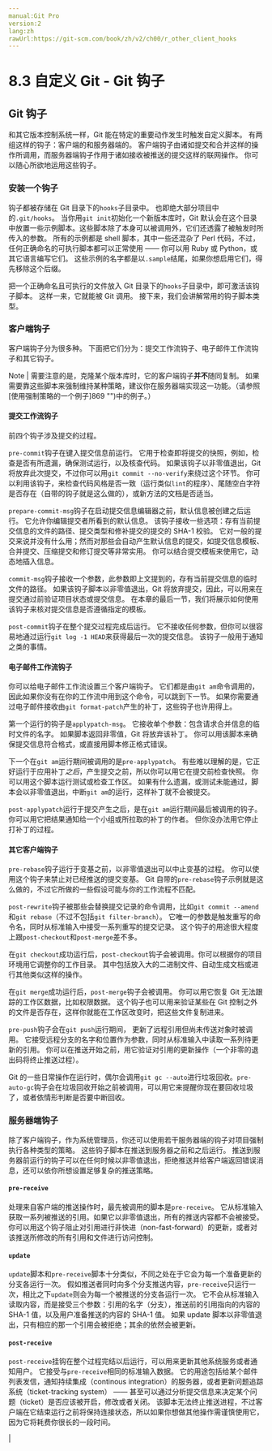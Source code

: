 ```yaml
---
manual:Git Pro
version:2
lang:zh
rawUrl:https://git-scm.com/book/zh/v2/ch00/r_other_client_hooks
---
```



# 8.3 自定义 Git - Git 钩子

## Git 钩子<a name="r_git_hooks"></a>


和其它版本控制系统一样，Git 能在特定的重要动作发生时触发自定义脚本。 有两组这样的钩子：客户端的和服务器端的。 客户端钩子由诸如提交和合并这样的操作所调用，而服务器端钩子作用于诸如接收被推送的提交这样的联网操作。 你可以随心所欲地运用这些钩子。



### 安装一个钩子<a name="_安装一个钩子"></a>


钩子都被存储在 Git 目录下的`hooks`子目录中。 也即绝大部分项目中的`.git/hooks`。 当你用`git init`初始化一个新版本库时，Git 默认会在这个目录中放置一些示例脚本。这些脚本除了本身可以被调用外，它们还透露了被触发时所传入的参数。 所有的示例都是 shell 脚本，其中一些还混杂了 Perl 代码，不过，任何正确命名的可执行脚本都可以正常使用 —— 你可以用 Ruby 或 Python，或其它语言编写它们。 这些示例的名字都是以`.sample`结尾，如果你想启用它们，得先移除这个后缀。




把一个正确命名且可执行的文件放入 Git 目录下的`hooks`子目录中，即可激活该钩子脚本。 这样一来，它就能被 Git 调用。 接下来，我们会讲解常用的钩子脚本类型。




### 客户端钩子<a name="_客户端钩子"></a>


客户端钩子分为很多种。 下面把它们分为：提交工作流钩子、电子邮件工作流钩子和其它钩子。



Note | 需要注意的是，克隆某个版本库时，它的客户端钩子**并不**随同复制。 如果需要靠这些脚本来强制维持某种策略，建议你在服务器端实现这一功能。（请参照[使用强制策略的一个例子]869 "")中的例子。） 



#### 提交工作流钩子<a name="_提交工作流钩子"></a>


前四个钩子涉及提交的过程。




`pre-commit`钩子在键入提交信息前运行。 它用于检查即将提交的快照，例如，检查是否有所遗漏，确保测试运行，以及核查代码。 如果该钩子以非零值退出，Git 将放弃此次提交，不过你可以用`git commit --no-verify`来绕过这个环节。 你可以利用该钩子，来检查代码风格是否一致（运行类似`lint`的程序）、尾随空白字符是否存在（自带的钩子就是这么做的），或新方法的文档是否适当。




`prepare-commit-msg`钩子在启动提交信息编辑器之前，默认信息被创建之后运行。 它允许你编辑提交者所看到的默认信息。 该钩子接收一些选项：存有当前提交信息的文件的路径、提交类型和修补提交的提交的 SHA-1 校验。 它对一般的提交来说并没有什么用；然而对那些会自动产生默认信息的提交，如提交信息模板、合并提交、压缩提交和修订提交等非常实用。 你可以结合提交模板来使用它，动态地插入信息。




`commit-msg`钩子接收一个参数，此参数即上文提到的，存有当前提交信息的临时文件的路径。 如果该钩子脚本以非零值退出，Git 将放弃提交，因此，可以用来在提交通过前验证项目状态或提交信息。 在本章的最后一节，我们将展示如何使用该钩子来核对提交信息是否遵循指定的模板。




`post-commit`钩子在整个提交过程完成后运行。 它不接收任何参数，但你可以很容易地通过运行`git log -1 HEAD`来获得最后一次的提交信息。 该钩子一般用于通知之类的事情。




#### 电子邮件工作流钩子<a name="r_email_hooks"></a>


你可以给电子邮件工作流设置三个客户端钩子。 它们都是由`git am`命令调用的，因此如果你没有在你的工作流中用到这个命令，可以跳到下一节。 如果你需要通过电子邮件接收由`git format-patch`产生的补丁，这些钩子也许用得上。




第一个运行的钩子是`applypatch-msg`。 它接收单个参数：包含请求合并信息的临时文件的名字。 如果脚本返回非零值，Git 将放弃该补丁。 你可以用该脚本来确保提交信息符合格式，或直接用脚本修正格式错误。




下一个在`git am`运行期间被调用的是`pre-applypatch`。 有些难以理解的是，它正好运行于应用补丁*之后*，产生提交之前，所以你可以用它在提交前检查快照。 你可以用这个脚本运行测试或检查工作区。 如果有什么遗漏，或测试未能通过，脚本会以非零值退出，中断`git am`的运行，这样补丁就不会被提交。




`post-applypatch`运行于提交产生之后，是在`git am`运行期间最后被调用的钩子。 你可以用它把结果通知给一个小组或所拉取的补丁的作者。 但你没办法用它停止打补丁的过程。




#### 其它客户端钩子<a name="r_other_client_hooks"></a>


`pre-rebase`钩子运行于变基之前，以非零值退出可以中止变基的过程。 你可以使用这个钩子来禁止对已经推送的提交变基。 Git 自带的`pre-rebase`钩子示例就是这么做的，不过它所做的一些假设可能与你的工作流程不匹配。




`post-rewrite`钩子被那些会替换提交记录的命令调用，比如`git commit --amend`和`git rebase`（不过不包括`git filter-branch`）。 它唯一的参数是触发重写的命令名，同时从标准输入中接受一系列重写的提交记录。 这个钩子的用途很大程度上跟`post-checkout`和`post-merge`差不多。




在`git checkout`成功运行后，`post-checkout`钩子会被调用。你可以根据你的项目环境用它调整你的工作目录。 其中包括放入大的二进制文件、自动生成文档或进行其他类似这样的操作。




在`git merge`成功运行后，`post-merge`钩子会被调用。 你可以用它恢复 Git 无法跟踪的工作区数据，比如权限数据。 这个钩子也可以用来验证某些在 Git 控制之外的文件是否存在，这样你就能在工作区改变时，把这些文件复制进来。




`pre-push`钩子会在`git push`运行期间， 更新了远程引用但尚未传送对象时被调用。 它接受远程分支的名字和位置作为参数，同时从标准输入中读取一系列待更新的引用。 你可以在推送开始之前，用它验证对引用的更新操作（一个非零的退出码将终止推送过程）。




Git 的一些日常操作在运行时，偶尔会调用`git gc --auto`进行垃圾回收。`pre-auto-gc`钩子会在垃圾回收开始之前被调用，可以用它来提醒你现在要回收垃圾了，或者依情形判断是否要中断回收。





### 服务器端钩子<a name="_服务器端钩子"></a>


除了客户端钩子，作为系统管理员，你还可以使用若干服务器端的钩子对项目强制执行各种类型的策略。 这些钩子脚本在推送到服务器之前和之后运行。 推送到服务器前运行的钩子可以在任何时候以非零值退出，拒绝推送并给客户端返回错误消息，还可以依你所想设置足够复杂的推送策略。



#### `pre-receive`<a name="_code_pre_receive_code"></a>


处理来自客户端的推送操作时，最先被调用的脚本是`pre-receive`。 它从标准输入获取一系列被推送的引用。如果它以非零值退出，所有的推送内容都不会被接受。 你可以用这个钩子阻止对引用进行非快进（non-fast-forward）的更新，或者对该推送所修改的所有引用和文件进行访问控制。




#### `update`<a name="_code_update_code"></a>


`update`脚本和`pre-receive`脚本十分类似，不同之处在于它会为每一个准备更新的分支各运行一次。 假如推送者同时向多个分支推送内容，`pre-receive`只运行一次，相比之下`update`则会为每一个被推送的分支各运行一次。 它不会从标准输入读取内容，而是接受三个参数：引用的名字（分支），推送前的引用指向的内容的 SHA-1 值，以及用户准备推送的内容的 SHA-1 值。 如果 update 脚本以非零值退出，只有相应的那一个引用会被拒绝；其余的依然会被更新。




#### `post-receive`<a name="_code_post_receive_code"></a>


`post-receive`挂钩在整个过程完结以后运行，可以用来更新其他系统服务或者通知用户。 它接受与`pre-receive`相同的标准输入数据。 它的用途包括给某个邮件列表发信，通知持续集成（continous integration）的服务器，或者更新问题追踪系统（ticket-tracking system） —— 甚至可以通过分析提交信息来决定某个问题（ticket）是否应该被开启，修改或者关闭。 该脚本无法终止推送进程，不过客户端在它结束运行之前将保持连接状态，所以如果你想做其他操作需谨慎使用它，因为它将耗费你很长的一段时间。




|


